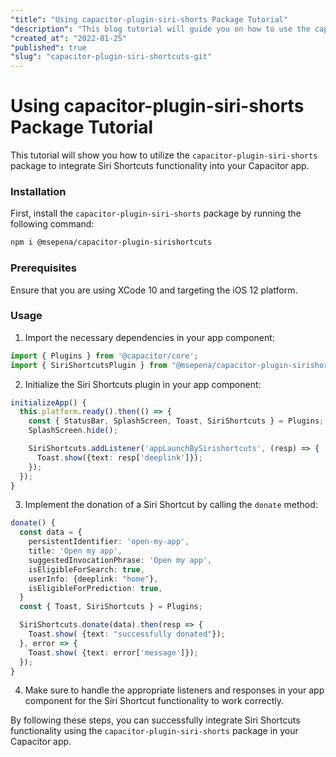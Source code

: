 ```yaml
---
"title": "Using capacitor-plugin-siri-shorts Package Tutorial"
"description": "This blog tutorial will guide you on how to use the capacitor-plugin-siri-shorts package to add support for donating and removing Siri Shortcuts in your Capacitor app."
"created_at": "2022-01-25"
"published": true
"slug": "capacitor-plugin-siri-shortcuts-git"
---
```


# Using capacitor-plugin-siri-shorts Package Tutorial

This tutorial will show you how to utilize the `capacitor-plugin-siri-shorts` package to integrate Siri Shortcuts functionality into your Capacitor app.

### Installation

First, install the `capacitor-plugin-siri-shorts` package by running the following command:

```bash
npm i @msepena/capacitor-plugin-sirishortcuts
```

### Prerequisites

Ensure that you are using XCode 10 and targeting the iOS 12 platform.

### Usage

1. Import the necessary dependencies in your app component:

```typescript
import { Plugins } from '@capacitor/core';
import { SiriShortcutsPlugin } from "@msepena/capacitor-plugin-sirishortcuts";
```

2. Initialize the Siri Shortcuts plugin in your app component:

```typescript
initializeApp() {
  this.platform.ready().then(() => {
    const { StatusBar, SplashScreen, Toast, SiriShortcuts } = Plugins;
    SplashScreen.hide();

    SiriShortcuts.addListener('appLaunchBySirishortcuts', (resp) => {
      Toast.show({text: resp['deeplink']});
    });
  });
}
```

3. Implement the donation of a Siri Shortcut by calling the `donate` method:

```typescript
donate() {
  const data = {
    persistentIdentifier: 'open-my-app',
    title: 'Open my app',
    suggestedInvocationPhrase: 'Open my app',
    isEligibleForSearch: true,
    userInfo: {deeplink: "home"},
    isEligibleForPrediction: true,
  }
  const { Toast, SiriShortcuts } = Plugins;

  SiriShortcuts.donate(data).then(resp => {
    Toast.show( {text: "successfully donated"});
  }, error => {
    Toast.show( {text: error['message']});
  });
}
```

4. Make sure to handle the appropriate listeners and responses in your app component for the Siri Shortcut functionality to work correctly.

By following these steps, you can successfully integrate Siri Shortcuts functionality using the `capacitor-plugin-siri-shorts` package in your Capacitor app.
